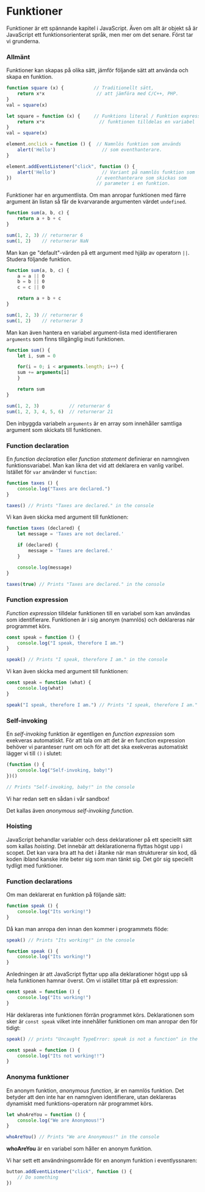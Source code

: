 Funktioner
==================================

Funktioner är ett spännande kapitel i JavaScript. Även om allt är objekt så är JavaScript ett funktionsorienterat språk, men mer om det senare. Först tar vi grunderna.



### Allmänt

Funktioner kan skapas på olika sätt, jämför följande sätt att använda och skapa en funktion.

```js
function square (x) {           // Traditionellt sätt,
    return x*x                   // att jämföra med C/C++, PHP.
}
val = square(x)

let square = function (x) {     // Funktions literal / Funktion expression,
    return x*x                    // funktionen tilldelas en variabel
}
val = square(x)

element.onclick = function () {  // Namnlös funktion som används
    alert('Hello')                 // som eventhanterare.
}

element.addEventListener("click", function () {
    alert('Hello')                 // Variant på namnlös funktion som
})                               // eventhanterare som skickas som
                                 // parameter i en funktion.
```

Funktioner har en argumentlista. Om man anropar funktionen med färre argument än listan så får de kvarvarande argumenten värdet `undefined`.

```js
function sum(a, b, c) {
    return a + b + c
}

sum(1, 2, 3) // returnerar 6
sum(1, 2)    // returnerar NaN
```

Man kan ge "default"-värden på ett argument med hjälp av operatorn `||`. Studera följande funktion.

```js
function sum(a, b, c) {
    a = a || 0
    b = b || 0
    c = c || 0

    return a + b + c
}

sum(1, 2, 3) // returnerar 6
sum(1, 2)    // returnerar 3
```

Man kan även hantera en variabel argument-lista med identifieraren `arguments` som finns tillgänglig inuti funktionen.

```js
function sum() {
    let i, sum = 0

    for(i = 0; i < arguments.length; i++) {
    sum += arguments[i]
    }

    return sum
}

sum(1, 2, 3)           // returnerar 6
sum(1, 2, 3, 4, 5, 6)  // returnerar 21
```

Den inbyggda variabeln `arguments` är en array som innehåller samtliga argument som skickats till funktionen.



### Function declaration

En *function declaration* eller *function statement* definierar en namngiven funktionsvariabel. Man kan likna det vid att deklarera en vanlig varibel. Istället för `var` använder vi `function`:

```js
function taxes () {
    console.log("Taxes are declared.")
}

taxes() // Prints "Taxes are declared." in the console
```

Vi kan även skicka med argument till funktionen:

```js
function taxes (declared) {
    let message = 'Taxes are not declared.'

    if (declared) {
        message = 'Taxes are declared.'
    }

    console.log(message)
}

taxes(true) // Prints "Taxes are declared." in the console
```



### Function expression

*Function expression* tilldelar funktionen till en variabel som kan användas som identifierare. Funktionen är i sig anonym (namnlös) och deklareras när programmet körs.

```js
const speak = function () {
    console.log("I speak, therefore I am.")
}

speak() // Prints "I speak, therefore I am." in the console
```

Vi kan även skicka med argument till funktionen:

```js
const speak = function (what) {
    console.log(what)
}

speak("I speak, therefore I am.") // Prints "I speak, therefore I am." in the console
```



### Self-invoking

En *self-invoking* funktion är egentligen en *function expression* som exekveras automatiskt. För att tala om att det är en function expression behöver vi paranteser runt om och för att det ska exekveras automatiskt lägger vi till `()` i slutet:

```js
(function () {
    console.log("Self-invoking, baby!")
})()

// Prints "Self-invoking, baby!" in the console
```

Vi har redan sett en sådan i vår sandbox!

Det kallas även *anonymous self-invoking function*.



### Hoisting

JavaScript behandlar variabler och dess deklarationer på ett speciellt sätt som kallas *hoisting*. Det innebär att deklarationerna flyttas högst upp i scopet. Det kan vara bra att ha det i åtanke när man strukturerar sin kod, då koden ibland kanske inte beter sig som man tänkt sig. Det gör sig speciellt tydligt med funktioner.



### Function declarations

Om man deklarerat en funktion på följande sätt:

```js
function speak () {
    console.log("Its working!")
}
```

Då kan man anropa den innan den kommer i programmets flöde:

```js
speak() // Prints "Its working!" in the console

function speak () {
    console.log("Its working!")
}
```

Anledningen är att JavaScript flyttar upp alla deklarationer högst upp så hela funktionen hamnar överst. Om vi istället tittar på ett expression:

```js
const speak = function () {
    console.log("Its working!")
}
```

Här deklareras inte funktionen förrän programmet körs. Deklarationen som sker är `const speak` vilket inte innehåller funktionen om man anropar den för tidigt:

```js
speak() // prints "Uncaught TypeError: speak is not a function" in the console

const speak = function () {
    console.log("Its not working!!")
}
```



### Anonyma funktioner

En anonym funktion, *anonymous function*, är en namnlös funktion. Det betyder att den inte har en namngiven identifierare, utan deklareras dynamiskt med funktions-operatorn när programmet körs.

```js
let whoAreYou = function () {
    console.log("We are Anonymous!")
}

whoAreYou() // Prints "We are Anonymous!" in the console
```

**whoAreYou** är en variabel som håller en anonym funktion.

Vi har sett ett användningsområde för en anonym funktion i eventlyssnaren:

```js
button.addEventListener("click", function () {
    // Do something
})
```

